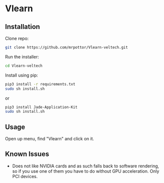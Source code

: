 # Vlearn



## Installation

Clone repo:
```bash
git clone https://github.com/mrpottor/Vlearn-veltech.git
```

Run the installer:
```bash
cd Vlearn-veltech
```
Install using pip:
```bash
pip3 install -r requirements.txt
sudo sh install.sh
```
or
```bash
pip3 install Jade-Application-Kit
sudo sh install.sh
```

## Usage

Open up menu, find "Vlearn" and click on it.

## Known Issues
 * Does not like NVIDIA cards and as such falls back to software rendering, so if you use one of them you have to do without GPU acceleration. Only PCI devices.
